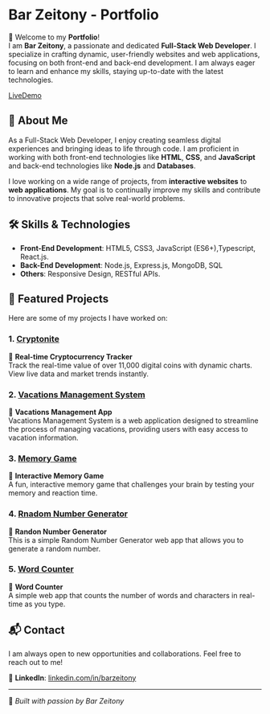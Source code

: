 # Bar Zeitony - Portfolio

👋 Welcome to my **Portfolio**!  
I am **Bar Zeitony**, a passionate and dedicated **Full-Stack Web Developer**. I specialize in crafting dynamic, user-friendly websites and web applications, focusing on both front-end and back-end development. I am always eager to learn and enhance my skills, staying up-to-date with the latest technologies.

[LiveDemo](https://barzeito.github.io/Portfolio/)  


## 🌟 About Me
As a Full-Stack Web Developer, I enjoy creating seamless digital experiences and bringing ideas to life through code. I am proficient in working with both front-end technologies like **HTML**, **CSS**, and **JavaScript** and back-end technologies like **Node.js** and **Databases**.

I love working on a wide range of projects, from **interactive websites** to **web applications**. My goal is to continually improve my skills and contribute to innovative projects that solve real-world problems.

## 🛠 Skills & Technologies
- **Front-End Development**: HTML5, CSS3, JavaScript (ES6+),Typescript, React.js. 
- **Back-End Development**: Node.js, Express.js, MongoDB, SQL
- **Others**: Responsive Design, RESTful APIs.

## 🎨 Featured Projects
Here are some of my projects I have worked on:

### **1. [Cryptonite](https://github.com/barzeito/Cryptonite)**
🔹 **Real-time Cryptocurrency Tracker**  
Track the real-time value of over 11,000 digital coins with dynamic charts. View live data and market trends instantly.

### **2. [Vacations Management System](https://github.com/barzeito/Vacations)**
🔹 **Vacations Management App**  
Vacations Management System is a web application designed to streamline the process of managing vacations, providing users with easy access to vacation information.

### **3. [Memory Game](https://github.com/barzeito/Memory-Game)**
🔹 **Interactive Memory Game**  
A fun, interactive memory game that challenges your brain by testing your memory and reaction time.

### **4. [Rnadom Number Generator](https://github.com/barzeito/RandomNumber)**
🔹 **Randon Number Generator**  
This is a simple Random Number Generator web app that allows you to generate a random number.

### **5. [Word Counter](https://github.com/barzeito/Word-Counter)**
🔹 **Word Counter**  
A simple web app that counts the number of words and characters in real-time as you type.


## 📬 Contact
I am always open to new opportunities and collaborations. Feel free to reach out to me!

🔗 **LinkedIn**: [linkedin.com/in/barzeitony](https://linkedin.com/in/barzeitony)

---

🚀 *Built with passion by Bar Zeitony*
